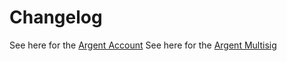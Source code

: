 # Changelog

See here for the [Argent Account](./docs/CHANGELOG_argent_account.md)
See here for the [Argent Multisig](./docs/CHANGELOG_multisig.md)
